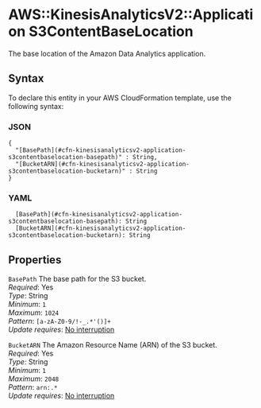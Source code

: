# AWS::KinesisAnalyticsV2::Application S3ContentBaseLocation<a name="aws-properties-kinesisanalyticsv2-application-s3contentbaselocation"></a>

The base location of the Amazon Data Analytics application\.

## Syntax<a name="aws-properties-kinesisanalyticsv2-application-s3contentbaselocation-syntax"></a>

To declare this entity in your AWS CloudFormation template, use the following syntax:

### JSON<a name="aws-properties-kinesisanalyticsv2-application-s3contentbaselocation-syntax.json"></a>

```
{
  "[BasePath](#cfn-kinesisanalyticsv2-application-s3contentbaselocation-basepath)" : String,
  "[BucketARN](#cfn-kinesisanalyticsv2-application-s3contentbaselocation-bucketarn)" : String
}
```

### YAML<a name="aws-properties-kinesisanalyticsv2-application-s3contentbaselocation-syntax.yaml"></a>

```
  [BasePath](#cfn-kinesisanalyticsv2-application-s3contentbaselocation-basepath): String
  [BucketARN](#cfn-kinesisanalyticsv2-application-s3contentbaselocation-bucketarn): String
```

## Properties<a name="aws-properties-kinesisanalyticsv2-application-s3contentbaselocation-properties"></a>

`BasePath`  <a name="cfn-kinesisanalyticsv2-application-s3contentbaselocation-basepath"></a>
The base path for the S3 bucket\.  
*Required*: Yes  
*Type*: String  
*Minimum*: `1`  
*Maximum*: `1024`  
*Pattern*: `[a-zA-Z0-9/!-_.*'()]+`  
*Update requires*: [No interruption](https://docs.aws.amazon.com/AWSCloudFormation/latest/UserGuide/using-cfn-updating-stacks-update-behaviors.html#update-no-interrupt)

`BucketARN`  <a name="cfn-kinesisanalyticsv2-application-s3contentbaselocation-bucketarn"></a>
The Amazon Resource Name \(ARN\) of the S3 bucket\.  
*Required*: Yes  
*Type*: String  
*Minimum*: `1`  
*Maximum*: `2048`  
*Pattern*: `arn:.*`  
*Update requires*: [No interruption](https://docs.aws.amazon.com/AWSCloudFormation/latest/UserGuide/using-cfn-updating-stacks-update-behaviors.html#update-no-interrupt)